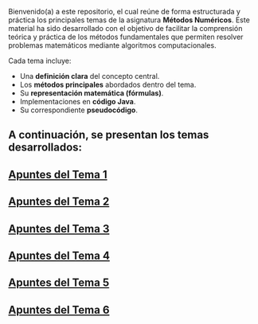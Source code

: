 Bienvenido(a) a este repositorio, el cual reúne de forma estructurada y práctica los principales temas de la asignatura **Métodos Numéricos**. Este material ha sido desarrollado con el objetivo de facilitar la comprensión teórica y práctica de los métodos fundamentales que permiten resolver problemas matemáticos mediante algoritmos computacionales.

Cada tema incluye:
- Una **definición clara** del concepto central.
- Los **métodos principales** abordados dentro del tema.
- Su **representación matemática (fórmulas)**.
- Implementaciones en **código Java**.
- Su correspondiente **pseudocódigo**.

A continuación, se presentan los temas desarrollados:
------------------
[Apuntes del Tema 1](https://github.com/america456/MetodosNumericos/tree/bf6ce1fb73fa9c1b1f1f9303c0298a31a039d609/src/Tema1)
------------------
[Apuntes del Tema 2](https://github.com/america456/MetodosNumericos/tree/e3c267195fa37eda09fee9b5e8126888cc8e95e1/src/Tema2)
------------------
[Apuntes del Tema 3](https://github.com/america456/MetodosNumericos/tree/0026923cd4a5e53dd10b2f3f8202ae26665e41d7/src/Tema3)
------------------
[Apuntes del Tema 4](https://github.com/america456/MetodosNumericos/tree/bf6ce1fb73fa9c1b1f1f9303c0298a31a039d609/src/Tema4)
------------------
[Apuntes del Tema 5](https://github.com/america456/MetodosNumericos/tree/bf6ce1fb73fa9c1b1f1f9303c0298a31a039d609/src/Tema5)
------------------
[Apuntes del Tema 6](https://github.com/america456/MetodosNumericos/tree/bf6ce1fb73fa9c1b1f1f9303c0298a31a039d609/src/Tema6)
-------------------
